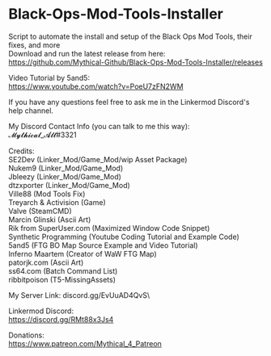 # Black-Ops-Mod-Tools-Installer
Script to automate the install and setup of the Black Ops Mod Tools, their fixes, and more\
Download and run the latest release from here:\
https://github.com/Mythical-Github/Black-Ops-Mod-Tools-Installer/releases

Video Tutorial by 5and5:\
https://www.youtube.com/watch?v=PoeU7zFN2WM
 
If you have any questions feel free to ask me in the Linkermod Discord's help channel.

My Discord Contact Info (you can talk to me this way):\
𝓜𝔂𝓽𝓱𝓲𝓬𝓪𝓵_𝓐𝓵𝓽#3321

Credits:\
SE2Dev (Linker_Mod/Game_Mod/wip Asset Package)\
Nukem9 (Linker_Mod/Game_Mod)\
Jbleezy (Linker_Mod/Game_Mod)\
dtzxporter (Linker_Mod/Game_Mod)\
Ville88 (Mod Tools Fix)\
Treyarch & Activision (Game)\
Valve (SteamCMD)\
Marcin Glinski (Ascii Art)\
Rik from SuperUser.com (Maximized Window Code Snippet)\
Synthetic Programming (Youtube Coding Tutorial and Example Code)\
5and5 (FTG BO Map Source Example and Video Tutorial)\
Inferno Maartem (Creator of WaW FTG Map)\
patorjk.com (Ascii Art)\
ss64.com (Batch Command List)\
ribbitpoison (T5-MissingAssets)

My Server Link: discord.gg/EvUuAD4QvS\

Linkermod Discord:\
https://discord.gg/RMt88x3Js4

Donations:\
https://www.patreon.com/Mythical_4_Patreon
